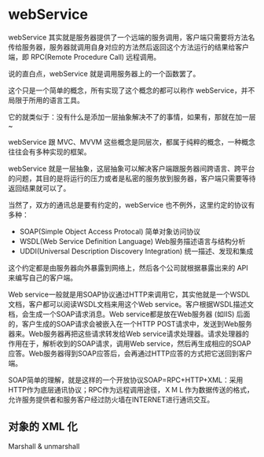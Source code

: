 # webService







webService 其实就是服务器提供了一个远端的服务调用，客户端只需要将方法名传给服务器，服务器就调用自身对应的方法然后返回这个方法运行的结果给客户端，即 RPC(Remote Procedure Call) 远程调用。

说的直白点，webService 就是调用服务器上的一个函数罢了。



这个只是一个简单的概念，所有实现了这个概念的都可以称作 webService，并不局限于所用的语言工具。



它的就类似于：没有什么是添加一层抽象解决不了的事情，如果有，那就在加一层~



webService 跟 MVC、MVVM 这些概念是同层次，都属于纯粹的概念，一种概念往往会有多种实现的框架。



webService 就是一层抽象，这层抽象可以解决客户端跟服务器间跨语言、跨平台的问题，其目的是将运行的压力或者是私密的服务放到服务器，客户端只需要等待返回结果就可以了。



当然了，双方的通讯总是要有约定的，webService 也不例外，这里约定的协议有多种：

* SOAP(Simple Object Access Protocal) 简单对象访问协议
* WSDL(Web Service Definition Language) Web服务描述语言与结构分析
* UDDI(Universal Description Discovery Integration) 统一描述、发现和集成



这个约定都是由服务器向外暴露到网络上，然后各个公司就根据暴露出来的 API 来编写自己的客户端。

Web service一般就是用SOAP协议通过HTTP来调用它，其实他就是一个WSDL文档，客户都可以阅读WSDL文档来用这个Web service。客户根据WSDL描述文档，会生成一个SOAP请求消息。Web service都是放在Web服务器 (如IIS) 后面的，客户生成的SOAP请求会被嵌入在一个HTTP POST请求中，发送到Web服务器来。Web服务器再把这些请求转发给Web service请求处理器。请求处理器的作用在于，解析收到的SOAP请求，调用Web service，然后再生成相应的SOAP应答。Web服务器得到SOAP应答后，会再通过HTTP应答的方式把它送回到客户端。

SOAP简单的理解，就是这样的一个开放协议SOAP=RPC+HTTP+XML：采用HTTP作为底层通讯协议；RPC作为远程调用途径，ＸＭＬ作为数据传送的格式，允许服务提供者和服务客户经过防火墙在INTERNET进行通讯交互。

## 对象的 XML 化

Marshall & unmarshall

